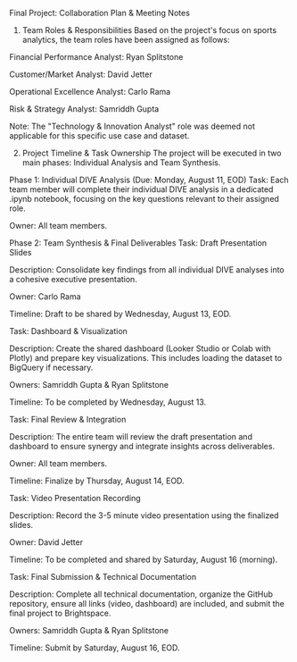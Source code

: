 Final Project: Collaboration Plan & Meeting Notes
1. Team Roles & Responsibilities
Based on the project's focus on sports analytics, the team roles have been assigned as follows:

Financial Performance Analyst: Ryan Splitstone

Customer/Market Analyst: David Jetter

Operational Excellence Analyst: Carlo Rama

Risk & Strategy Analyst: Samriddh Gupta

Note: The "Technology & Innovation Analyst" role was deemed not applicable for this specific use case and dataset.

2. Project Timeline & Task Ownership
The project will be executed in two main phases: Individual Analysis and Team Synthesis.

Phase 1: Individual DIVE Analysis (Due: Monday, August 11, EOD)
Task: Each team member will complete their individual DIVE analysis in a dedicated .ipynb notebook, focusing on the key questions relevant to their assigned role.

Owner: All team members.

Phase 2: Team Synthesis & Final Deliverables
Task: Draft Presentation Slides

Description: Consolidate key findings from all individual DIVE analyses into a cohesive executive presentation.

Owner: Carlo Rama

Timeline: Draft to be shared by Wednesday, August 13, EOD.

Task: Dashboard & Visualization

Description: Create the shared dashboard (Looker Studio or Colab with Plotly) and prepare key visualizations. This includes loading the dataset to BigQuery if necessary.

Owners: Samriddh Gupta & Ryan Splitstone

Timeline: To be completed by Wednesday, August 13.

Task: Final Review & Integration

Description: The entire team will review the draft presentation and dashboard to ensure synergy and integrate insights across deliverables.

Owner: All team members.

Timeline: Finalize by Thursday, August 14, EOD.

Task: Video Presentation Recording

Description: Record the 3-5 minute video presentation using the finalized slides.

Owner: David Jetter

Timeline: To be completed and shared by Saturday, August 16 (morning).

Task: Final Submission & Technical Documentation

Description: Complete all technical documentation, organize the GitHub repository, ensure all links (video, dashboard) are included, and submit the final project to Brightspace.

Owners: Samriddh Gupta & Ryan Splitstone

Timeline: Submit by Saturday, August 16, EOD.